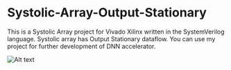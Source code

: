 # Systolic-Array-Output-Stationary
This is a Systolic Array project for Vivado Xilinx written in the SystemVerilog language. Systolic array has Output Stationary dataflow. You can use my project for further development of DNN accelerator.

![Alt text](C:\Desktop\Systolic_array_0.2\Images\Systolic_Array_Diagram.png "Systolic Array Diagram")
